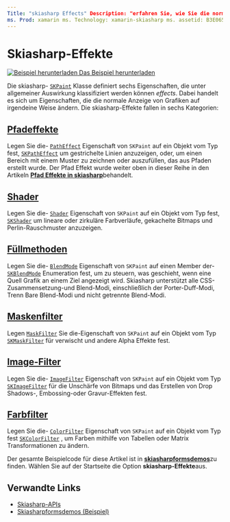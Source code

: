```yaml
---
Title: "skiasharp Effects" Description: "erfahren Sie, wie Sie die normale Darstellung von Grafiken mit Farbverläufen, Bitmap-tiult, Blend-Modi, weich Zeichen und anderen Effekten ändern."
ms. Prod: xamarin ms. Technology: xamarin-skiasharp ms. assetid: B3E06572-8E2A-49FA-90D1-444C394CD516 Author: davidbritch ms. Author: dabritch ms. Date: 08/22/2018 NO-LOC: [ Xamarin.Forms , Xamarin.Essentials ]
---
```


# <a name="skiasharp-effects"></a>Skiasharp-Effekte

[![Beispiel herunterladen](~/media/shared/download.png) Das Beispiel herunterladen](https://docs.microsoft.com/samples/xamarin/xamarin-forms-samples/skiasharpforms-demos)

Die skiasharp- [`SKPaint`](xref:SkiaSharp.SKPaint) Klasse definiert sechs Eigenschaften, die unter allgemeiner Auswirkung klassifiziert werden können _effects_. Dabei handelt es sich um Eigenschaften, die die normale Anzeige von Grafiken auf irgendeine Weise ändern. Die skiasharp-Effekte fallen in sechs Kategorien:

## <a name="path-effects"></a>[Pfadeffekte](../curves/effects.md)

Legen Sie die- [`PathEffect`](xref:SkiaSharp.SKPaint.PathEffect) Eigenschaft von `SKPaint` auf ein Objekt vom Typ fest, [`SKPathEffect`](xref:SkiaSharp.SKPathEffect) um gestrichelte Linien anzuzeigen, oder, um einen Bereich mit einem Muster zu zeichnen oder auszufüllen, das aus Pfaden erstellt wurde. Der Pfad Effekt wurde weiter oben in dieser Reihe in den Artikeln [**Pfad Effekte in skiasharp**](../curves/effects.md)behandelt.

## <a name="shaders"></a>[Shader](shaders/index.md)

Legen Sie die- [`Shader`](xref:SkiaSharp.SKPaint.Shader) Eigenschaft von `SKPaint` auf ein Objekt vom Typ fest, [`SKShader`](xref:SkiaSharp.SKShader) um lineare oder zirkuläre Farbverläufe, gekachelte Bitmaps und Perlin-Rauschmuster anzuzeigen.

## <a name="blend-modes"></a>[Füllmethoden](blend-modes/index.md)

Legen Sie die- [`BlendMode`](xref:SkiaSharp.SKPaint.BlendMode) Eigenschaft von `SKPaint` auf einen Member der- [`SKBlendMode`](xref:SkiaSharp.SKBlendMode) Enumeration fest, um zu steuern, was geschieht, wenn eine Quell Grafik an einem Ziel angezeigt wird. Skiasharp unterstützt alle CSS-Zusammensetzung-und Blend-Modi, einschließlich der Porter-Duff-Modi, Trenn Bare Blend-Modi und nicht getrennte Blend-Modi.

## <a name="mask-filters"></a>[Maskenfilter](mask-filters.md)

Legen [`MaskFilter`](xref:SkiaSharp.SKPaint.MaskFilter) Sie die-Eigenschaft von `SKPaint` auf ein Objekt vom Typ [`SKMaskFilter`](xref:SkiaSharp.SKMaskFilter) für verwischt und andere Alpha Effekte fest.

## <a name="image-filters"></a>[Image-Filter](image-filters.md)

Legen Sie die- [`ImageFilter`](xref:SkiaSharp.SKPaint.ImageFilter) Eigenschaft von `SKPaint` auf ein Objekt vom Typ [`SKImageFilter`](xref:SkiaSharp.SKImageFilter) für die Unschärfe von Bitmaps und das Erstellen von Drop Shadows-, Embossing-oder Gravur-Effekten fest.

## <a name="color-filters"></a>[Farbfilter](color-filters.md)

Legen Sie die- [`ColorFilter`](xref:SkiaSharp.SKPaint.ColorFilter) Eigenschaft von `SKPaint` auf ein Objekt vom Typ fest [`SKColorFilter`](xref:SkiaSharp.SKColorFilter) , um Farben mithilfe von Tabellen oder Matrix Transformationen zu ändern.

Der gesamte Beispielcode für diese Artikel ist in [**skiasharpformsdemos**](https://docs.microsoft.com/samples/xamarin/xamarin-forms-samples/skiasharpforms-demos)zu finden. Wählen Sie auf der Startseite die Option **skiasharp-Effekte**aus.

## <a name="related-links"></a>Verwandte Links

- [Skiasharp-APIs](https://docs.microsoft.com/dotnet/api/skiasharp)
- [Skiasharpformsdemos (Beispiel)](https://docs.microsoft.com/samples/xamarin/xamarin-forms-samples/skiasharpforms-demos)
